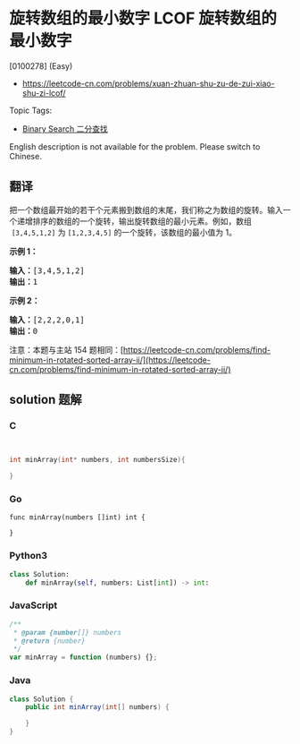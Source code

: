 # 旋转数组的最小数字 LCOF 旋转数组的最小数字

[0100278] (Easy)

- https://leetcode-cn.com/problems/xuan-zhuan-shu-zu-de-zui-xiao-shu-zi-lcof/

Topic Tags:

- [Binary Search 二分查找](https://leetcode-cn.com/tag/binary-search/)

English description is not available for the problem. Please switch to Chinese.

## 翻译

把一个数组最开始的若干个元素搬到数组的末尾，我们称之为数组的旋转。输入一个递增排序的数组的一个旋转，输出旋转数组的最小元素。例如，数组  `[3,4,5,1,2]` 为 `[1,2,3,4,5]` 的一个旋转，该数组的最小值为 1。

**示例 1：**

<pre><strong>输入：</strong>[3,4,5,1,2]
<strong>输出：</strong>1
</pre>

**示例 2：**

<pre><strong>输入：</strong>[2,2,2,0,1]
<strong>输出：</strong>0
</pre>

注意：本题与主站 154 题相同：[https://leetcode-cn.com/problems/find-minimum-in-rotated-sorted-array-ii/](https://leetcode-cn.com/problems/find-minimum-in-rotated-sorted-array-ii/)

## solution 题解

### C

```c


int minArray(int* numbers, int numbersSize){

}


```

### Go

```golang
func minArray(numbers []int) int {

}
```

### Python3

```python
class Solution:
    def minArray(self, numbers: List[int]) -> int:
```

### JavaScript

```javascript
/**
 * @param {number[]} numbers
 * @return {number}
 */
var minArray = function (numbers) {};
```

### Java

```java
class Solution {
    public int minArray(int[] numbers) {

    }
}
```
